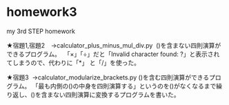 # homework3
my 3rd STEP homework

★宿題1,宿題2　→calculator_plus_minus_mul_div.py 
  ()を含まない四則演算ができるプログラム。
  「×」「÷」だと「Invalid character found: ?」と表示されてしまうので、代わりに「*」 と「/」を使った。

★宿題3  →calculator_modularize_brackets.py
  ()を含む四則演算ができるプログラム。
  「最も内側の()の中身を四則演算する」というのを()がなくなるまで繰り返し、()を含まない四則演算に変換するプログラムを書いた。
